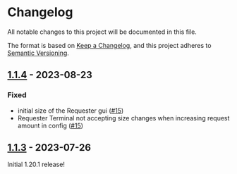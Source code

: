 # Changelog

All notable changes to this project will be documented in this file.

The format is based on [Keep a Changelog],
and this project adheres to [Semantic Versioning].

## [1.1.4] - 2023-08-23

### Fixed
- initial size of the Requester gui ([#15])
- Requester Terminal not accepting size changes when increasing request amount in config ([#15])

<!-- Links -->
[#15]: https://github.com/AlmostReliable/merequester/issues/15

## [1.1.3] - 2023-07-26

Initial 1.20.1 release!

<!-- Links -->
[keep a changelog]: https://keepachangelog.com/en/1.0.0/
[semantic versioning]: https://semver.org/spec/v2.0.0.html

<!-- Versions -->
[1.1.4]: https://github.com/AlmostReliable/merequester/releases/tag/v1.20.1-forge-1.1.4
[1.1.3]: https://github.com/AlmostReliable/merequester/releases/tag/v1.20.1-forge-1.1.3

